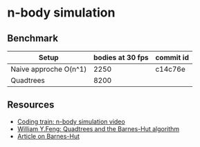 # n-body simulation

## Benchmark

| Setup                 | bodies at 30 fps  | commit id |
|-----------------------|-------------------|-----------|
| Naive approche O(n^1) | 2250              | c14c76e   |
| Quadtrees             | 8200              |           |

## Resources

- [Coding train: n-body simulation video](https://www.youtube.com/watch?v=GjbKsOkN1Oc&t=220s)
- [William Y.Feng: Quadtrees and the Barnes-Hut algorithm](https://www.youtube.com/watch?v=tOlKLJ4WmSE)
- [Article on Barnes-Hut](http://arborjs.org/docs/barnes-hut)
